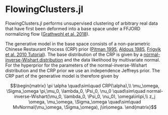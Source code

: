 # FlowingClusters.jl

FlowingClusters.jl performs unsupervised clustering of arbitrary real data that have first been deformed into a base space under a FFJORD normalizing flow ([Grathwohl et al. 2018](https://arxiv.org/abs/1810.01367)).

The generative model in the base space consists of a non-parametric Chinese Restaurant Process (CRP) prior ([Pitman 1995](https://doi.org/10.1007%2FBF01213386), [Aldous 1985](https://doi.org/10.1007%2FBFb0099421), [Frigyik et al. 2010 Tutorial](https://web.archive.org/web/20190327085650/https://pdfs.semanticscholar.org/775e/5727f5df0cb9bf834af2ea2548a696c27a38.pdf)). The base distribution of the CRP is given by a [normal-inverse-Wishart distribution](https://en.wikipedia.org/wiki/Normal-inverse-Wishart_distribution) and the data likelihood by multivariate normal. For the hyperprior for the parameters of the normal-inverse-Wishart distribution and the CRP prior we use an independence Jeffreys prior. The CRP part of the generative model is therefore given by
```math
\begin{matrix}
\pi   \alpha \quad\sim\quad CRP(\alpha),\\
\mu_\omega, \Sigma_\omega   \pi,\mu_0, \lambda_0, \Psi_0, \nu_0 \quad\sim\quad normal-inverse-Wishart(\mu_0, \lambda_0, \Psi_0, \nu_0), \omega\in\pi,\\
z_j   \omega, \mu_\omega, \Sigma_\omega \quad\sim\quad MvNormal(\mu_\omega, \Sigma_\omega), j\in\omega.
\end{matrix}
```